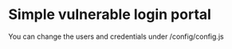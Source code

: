 # Simple vulnerable login portal

You can change the users and credentials under /config/config.js

